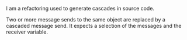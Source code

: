 I am  a refactoring used to generate cascades in source code.

Two or more message sends to the same object are replaced by a cascaded message send. It expects a selection of the messages and the receiver variable.
